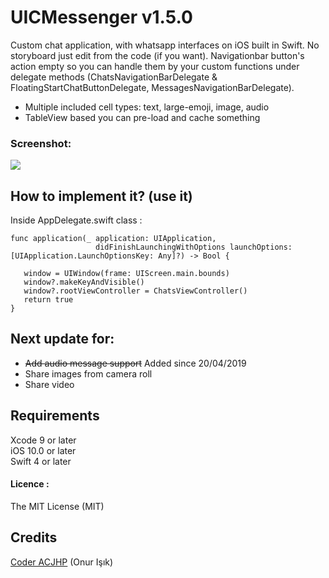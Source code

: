 # UICMessenger v1.5.0
Custom chat application, with whatsapp interfaces on iOS built in Swift. No storyboard just edit from the code (if you want). Navigationbar button's action empty so you can handle them by your custom functions under delegate methods (ChatsNavigationBarDelegate & FloatingStartChatButtonDelegate, MessagesNavigationBarDelegate).  

- Multiple included cell types: text, large-emoji, image, audio
- TableView based you can pre-load and cache something

### Screenshot: 
<img src="https://github.com/Coder-ACJHP/UICMessenger/blob/master/UICMessenger/Requirements/Assets.xcassets/iPhone8Plus.dataset/iPhone8Plus.gif">

## How to implement it? (use it)

Inside AppDelegate.swift class :
```
func application(_ application: UIApplication, 
                   didFinishLaunchingWithOptions launchOptions: [UIApplication.LaunchOptionsKey: Any]?) -> Bool {
        
   window = UIWindow(frame: UIScreen.main.bounds)
   window?.makeKeyAndVisible()
   window?.rootViewController = ChatsViewController()
   return true
}
```
## Next update for:
- <strike>Add audio message support</strike> Added since 20/04/2019<br>
- Share images from camera roll<br>
- Share video

## Requirements
Xcode 9 or later <br>
iOS 10.0 or later <br>
Swift 4 or later <br>

#### Licence : 
The MIT License (MIT)

## Credits
[Coder ACJHP](https://github.com/Coder-ACJHP) (Onur Işık)
